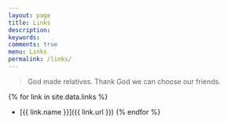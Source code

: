 ```yaml
---
layout: page
title: Links
description: 
keywords: 
comments: true
menu: Links
permalink: /links/
---
```


> God made relatives. Thank God we can choose our friends.

{% for link in site.data.links %}
* [{{ link.name }}]({{ link.url }})
{% endfor %}
